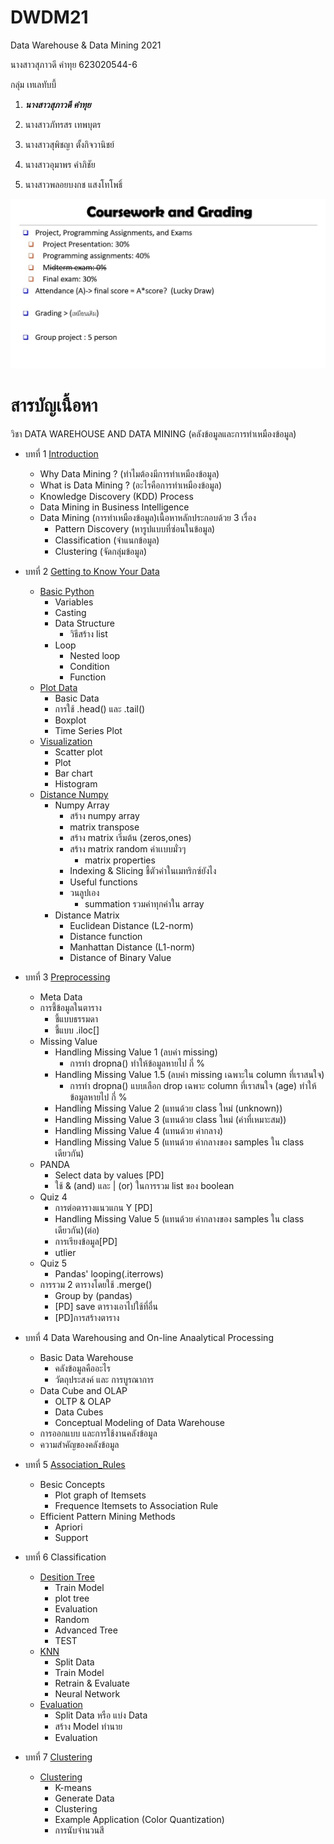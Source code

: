 # DWDM21
Data Warehouse &amp; Data Mining 2021

นางสาวสุภาวดี คำทุย 623020544-6

กลุ่ม เทเลทับบี้
1. **_นางสาวสุภาวดี คำทุย_**
 
2. นางสาวภัทรสร เทพบุตร

3. นางสาวสุพิชญา ตั้งกิจวานิชย์

4. นางสาวอุมาพร คำภิชัย

5. นางสาวพลอยบงกช แสงโทโพธิ์

 ![Coursework & Grading](DWDM21.jpg)

# สารบัญเนื้อหา

วิชา DATA WAREHOUSE AND DATA MINING (คลังข้อมูลและการทำเหมืองข้อมูล)

* บทที่ 1 [Introduction](https://github.com/SupawadeeKhamthuy/DWDM21/blob/main/Chapter1.pdf)
  * Why Data Mining ? (ทำไมต้องมีการทำเหมืองข้อมูล)
  * What is Data Mining ? (อะไรคือการทำเหมืองข้อมูล)
  * Knowledge Discovery (KDD) Process
  * Data Mining in Business Intelligence 
  * Data Mining (การทำเหมืองข้อมูล)เนื้อหาหลักประกอบด้วย 3 เรื่อง
    * Pattern Discovery (หารูปแบบที่ซ่อนในข้อมูล)
    * Classification (จำแนกข้อมูล)
    * Clustering (จัดกลุ่มข้อมูล)

* บทที่ 2 [Getting to Know Your Data](https://github.com/SupawadeeKhamthuy/DWDM21/blob/main/Chapter2.1.pdf)
  * [Basic Python](https://github.com/SupawadeeKhamthuy/DWDM21/blob/main/Data101_(Chapter2).ipynb)
    * Variables
    * Casting
    * Data Structure
      * วิธีสร้าง list
    * Loop
      * Nested loop
      * Condition
      * Function
  * [Plot Data](https://github.com/SupawadeeKhamthuy/DWDM21/blob/main/Data102_(Chapter2).ipynb)
    * Basic Data
    * การใช้ .head() และ .tail()
    * Boxplot
    * Time Series Plot
  * [Visualization](https://github.com/SupawadeeKhamthuy/DWDM21/blob/main/Data_Visualization.ipynb)
    * Scatter plot
    * Plot
    * Bar chart
    * Histogram
  * [Distance Numpy](https://github.com/SupawadeeKhamthuy/DWDM21/blob/main/Distance_Numpy.ipynb)
    * Numpy Array
      * สร้าง numpy array
      * matrix transpose
      * สร้าง matrix เริ่มต้น (zeros,ones)
      * สร้าง matrix random ค่าเเบบมั่วๆ
          * matrix properties
      * Indexing & Slicing ชี้ตัวค่าในเมทริกซ์ยังไง
      * Useful functions
      * วนลูปเอง
          * summation รวมค่าทุกค่าใน array
    * Distance Matrix
      * Euclidean Distance (L2-norm)
      * Distance function
      * Manhattan Distance (L1-norm)
      * Distance of Binary Value
 * บทที่ 3 [Preprocessing](https://github.com/SupawadeeKhamthuy/DWDM21/blob/main/Data_Preprocessing_(Chapter_3).ipynb) 
   * Meta Data
   * การชี้ข้อมูลในตาราง
     * ชี้แบบธรรมดา
     * ชี้แบบ .iloc[]
   * Missing Value
     * Handling Missing Value 1 (ลบค่า missing)
       * การทำ dropna() ทำให้ข้อมูลหายไป กี่ %
     * Handling Missing Value 1.5 (ลบค่า missing เฉพาะใน column ที่เราสนใจ)
       * การทำ dropna() แบบเลือก drop เฉพาะ column ที่เราสนใจ (age) ทำให้ข้อมูลหายไป กี่ %
     * Handling Missing Value 2 (แทนด้วย class ใหม่ (unknown))
     * Handling Missing Value 3 (แทนด้วย class ใหม่ (ค่าที่เหมาะสม))
     * Handling Missing Value 4 (แทนด้วย ค่ากลาง)
     * Handling Missing Value 5 (แทนด้วย ค่ากลางของ samples ใน class เดียวกัน)
   * PANDA
     * Select data by values [PD]
     * ใช้ & (and) และ | (or) ในการรวม list ของ boolean
   * Quiz 4
     * การต่อตารางแนวแกน Y [PD]
     * Handling Missing Value 5 (แทนด้วย ค่ากลางของ samples ใน class เดียวกัน)(ต่อ)
     * การเรียงข้อมูล[PD]
     * utlier
   * Quiz 5
     * Pandas' looping(.iterrows)
   * การรวม 2 ตารางโดยใช้ .merge()
     * Group by (pandas)
     * [PD] save ตารางเอาไปใช้ที่อื่น
     * [PD]การสร้างตาราง
  
  * บทที่ 4 Data Warehousing and On-line Anaalytical Processing
    * Basic Data Warehouse
      * คลังข้อมูลคืออะไร
      * วัตถุประสงค์ และ การบูรณาการ
    * Data Cube and OLAP
      * OLTP & OLAP
      * Data Cubes
      * Conceptual Modeling of Data Warehouse
    * การออกแบบ และการใช้งานคลังข้อมูล
    * ความสำคัญของคลังข้อมูล
   
  * บทที่ 5 [Association_Rules](https://github.com/SupawadeeKhamthuy/DWDM21/blob/main/Chapter6_Association_Rules.ipynb)
    * Besic Concepts
      * Plot graph of Itemsets
      * Frequence Itemsets to Association Rule
    * Efficient Pattern Mining Methods
      * Apriori
      * Support

  * บทที่ 6 Classification
    * [Desition Tree](https://github.com/SupawadeeKhamthuy/DWDM21/blob/main/Chapter7_Classification_(Decision_Tree).ipynb)
      * Train Model
      * plot tree
      * Evaluation
      * Random
      * Advanced Tree
      * TEST
    * [KNN](https://github.com/SupawadeeKhamthuy/DWDM21/blob/main/Chap7_Classification_(KNN_NN).ipynb)
      * Split Data
      * Train Model
      * Retrain & Evaluate
      * Neural Network
    * [Evaluation](https://github.com/SupawadeeKhamthuy/DWDM21/blob/main/Chap7_Classification_(Evaluation).ipynb)
      * Split Data หรือ แบ่ง Data
      * สร้าง Model ทำนาย
      * Evaluation

  * บทที่ 7 [Clustering](https://github.com/SupawadeeKhamthuy/DWDM21/blob/main/Chapter7_Classification_HW.pdf)
    * [Clustering](https://github.com/SupawadeeKhamthuy/DWDM21/blob/main/Chap8_Clustering.ipynb)
      * K-means
      * Generate Data
      * Clustering
      * Example Application (Color Quantization)
      * การนับจำนวนสี
  













